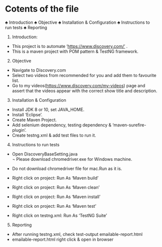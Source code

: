 # Cotents of the file
♣	Introduction
♣	Objective
♣	Installation & Configuration
♣	Instructions to run tests
♣	Reporting

1.	Introduction:
-	This project is to automate ‘https://www.discovery.com/’ .
-	This is a maven project with POM pattern & TestNG framework.

2.	Objective
-	Navigate to Discovery.com
-	Select two videos from recommended for you and add them to favourite list.
-	Go to my videos(https://www.discovery.com/my-videos) page and assert that the videos appear with the correct show title and description.

3.	Installation & Configuration
-	Install JDK 8 or 10, set JAVA_HOME.
-	Install ‘Eclipse’.
-	Create Maven Project.
-	Add selenium dependency, testing dependency & ‘maven-surefire-plugin’.
-	Create testng.xml & add test files to run it.

4.	Instructions to run tests
-	Open DiscoveryBaseSetting.java  
¬	Please download chromedriver.exe for Windows machine.
- Do not download chromedriver file for mac.Run as it is.

-	Right click on project: Run As ‘Maven build’
-	Right click on project: Run As ‘Maven clean’
-	Right click on project: Run As ‘Maven install’
-	Right click on project: Run As ‘Maven test’
-	Right click on testng.xml: Run As ‘TestNG Suite’

5.	Reporting
-	After running testng.xml, check test-output emailable-report.html 
-	emailable-report.html right click & open in browser

